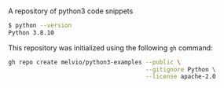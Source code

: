 
### 

A repository of python3 code snippets


```bash
$ python --version
Python 3.8.10
```


This repository was initialized using the following `gh` command:
```bash
gh repo create melvio/python3-examples --public \
                                       --gitignore Python \
                                       --license apache-2.0 
```




